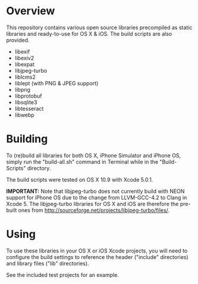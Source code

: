 Overview
========

This repository contains various open source libraries precompiled as static libraries and ready-to-use for OS X & iOS. The build scripts are also provided.

* libexif
* libexiv2
* libexpat
* libjpeg-turbo
* liblcms2
* liblept (with PNG & JPEG support)
* libpng
* libprotobuf
* libsqlite3
* libtesseract
* libwebp

Building
========

To (re)build all libraries for both OS X, iPhone Simulator and iPhone OS, simply run the "build-all.sh" command in Terminal while in the "Build-Scripts" directory.

The build scripts were tested on OS X 10.9 with Xcode 5.0.1.

**IMPORTANT:** Note that libjpeg-turbo does not currently build with NEON support for iPhone OS due to the change from LLVM-GCC-4.2 to Clang in Xcode 5. The libjpeg-turbo libraries for OS X and iOS are therefore the pre-built ones from http://sourceforge.net/projects/libjpeg-turbo/files/.

Using
=====

To use these libraries in your OS X or iOS Xcode projects, you will need to configure the build settings to reference the header ("include" directories) and library files ("lib" directories).

See the included test projects for an example.
